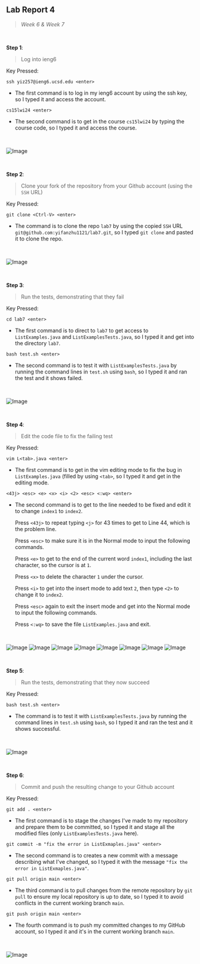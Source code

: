 ## Lab Report 4
> *Week 6 & Week 7*

<br />

**Step 1**: 
> Log into ieng6

Key Pressed: 

`ssh yiz257@ieng6.ucsd.edu <enter>` 
- The first command is to log in my ieng6 account by using the ssh key, so I typed it and access the account.

`cs15lwi24 <enter>`
- The second command is to get in the course `cs15lwi24` by typing the course code, so I typed it and access the course.

<br />

![Image](1.png)

<br />

**Step 2**: 
> Clone your fork of the repository from your Github account (using the `SSH` URL)

Key Pressed: 

`git clone <Ctrl-V> <enter>`
- The command is to clone the repo `lab7` by using the copied `SSH` URL `git@github.com:yifanzhu1121/lab7.git`, so I typed `git clone` and pasted it to clone the repo.

<br />

![Image](2.png)

<br />

**Step 3**: 
> Run the tests, demonstrating that they fail

Key Pressed: 

`cd lab7 <enter>`
- The first command is to direct to `lab7` to get access to `ListExamples.java` and `ListExamplesTests.java`, so I typed it and get into the directory `lab7`.

`bash test.sh <enter>`
- The second command is to test it with `ListExamplesTests.java` by running the command lines in `test.sh` using `bash`, so I typed it and ran the test and it shows failed.

<br />

![Image](3.png)

<br />

**Step 4**: 
> Edit the code file to fix the failing test

Key Pressed: 

`vim L<tab>.java <enter>`
- The first command is to get in the vim editing mode to fix the bug in `ListExamples.java` (filled by using `<tab>`, so I typed it and get in the editing mode.

`<43j> <esc> <e> <x> <i> <2> <esc> <:wq> <enter>`
- The second command is to get to the line needed to be fixed and edit it to change `index1` to `index2`.

  Press `<43j>` to repeat typing `<j>` for 43 times to get to Line 44, which is the problem line.

  Press `<esc>` to make sure it is in the Normal mode to input the following commands.

  Press `<e>` to get to the end of the current word `index1`, including the last character, so the cursor is at `1`.

  Press `<x>` to delete the character `1` under the cursor.

  Press `<i>` to get into the insert mode to add text `2`, then type `<2>` to change it to `index2`.

  Press `<esc>` again to exit the insert mode and get into the Normal mode to input the following commands.

  Press `<:wq>` to save the file `ListExamples.java` and exit.

<br />

![Image](4.png)
![Image](5.png)
![Image](6.png)
![Image](7.png)
![Image](8.png)
![Image](9.png)
![Image](10.png)
![Image](11.png)

<br />

**Step 5**: 
> Run the tests, demonstrating that they now succeed

Key Pressed: 

`bash test.sh <enter>`
- The command is to test it with `ListExamplesTests.java` by running the command lines in `test.sh` using `bash`, so I typed it and ran the test and it shows successful.

<br />

![Image](12.png)

<br />

**Step 6**: 
> Commit and push the resulting change to your Github account

Key Pressed: 

`git add . <enter>`

- The first command is to stage the changes I've made to my repository and prepare them to be committed, so I typed it and stage all the modified files (only `ListExamplesTests.java` here).

`git commit -m "fix the error in ListExmaples.java" <enter>`
- The second command is to creates a new commit with a message describing what I've changed, so I typed it with the message `"fix the error in ListExmaples.java"`.

`git pull origin main <enter>`
- The third command is to pull changes from the remote repository by `git pull` to ensure my local repository is up to date, so I typed it to avoid conflicts in the current working branch `main`.

`git push origin main <enter>`
- The fourth command is to push my committed changes to my GitHub account, so I typed it and it's in the current working branch `main`.

<br />

![Image](13.png)

<br />
